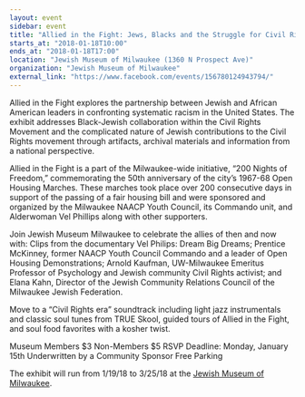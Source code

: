 ```yaml
---
layout: event
sidebar: event
title: "Allied in the Fight: Jews, Blacks and the Struggle for Civil Rights (Opening)"
starts_at: "2018-01-18T10:00"
ends_at: "2018-01-18T17:00"
location: "Jewish Museum of Milwaukee (1360 N Prospect Ave)"
organization: "Jewish Museum of Milwaukee"
external_link: "https://www.facebook.com/events/156780124943794/"
---
```


Allied in the Fight explores the partnership between Jewish and African American leaders in confronting systematic racism in the United States. The exhibit addresses Black-Jewish collaboration within the Civil Rights Movement and the complicated nature of Jewish contributions to the Civil Rights movement through artifacts, archival materials and information from a national perspective.

Allied in the Fight is a part of the Milwaukee-wide initiative, “200 Nights of Freedom,” commemorating the 50th anniversary of the city’s 1967-68 Open Housing Marches. These marches took place over 200 consecutive days in support of the passing of a fair housing bill and were sponsored and organized by the Milwaukee NAACP Youth Council, its Commando unit, and Alderwoman Vel Phillips along with other supporters.

Join Jewish Museum Milwaukee to celebrate the allies of then and now with:
Clips from the documentary Vel Philips: Dream Big Dreams;
Prentice McKinney, former NAACP Youth Council Commando and a leader of Open Housing Demonstrations;
Arnold Kaufman, UW-Milwaukee Emeritus Professor of Psychology and Jewish community Civil Rights activist;
and Elana Kahn, Director of the Jewish Community Relations Council of the Milwaukee Jewish Federation.

Move to a “Civil Rights era” soundtrack including light jazz instrumentals and classic soul tunes from TRUE Skool, guided tours of Allied in the Fight, and soul food favorites with a kosher twist.

Museum Members $3
Non-Members $5
RSVP Deadline: Monday, January 15th
Underwritten by a Community Sponsor
Free Parking

The exhibit will run from 1/19/18 to 3/25/18 at the [Jewish Museum of Milwaukee](http://jewishmuseummilwaukee.org).

